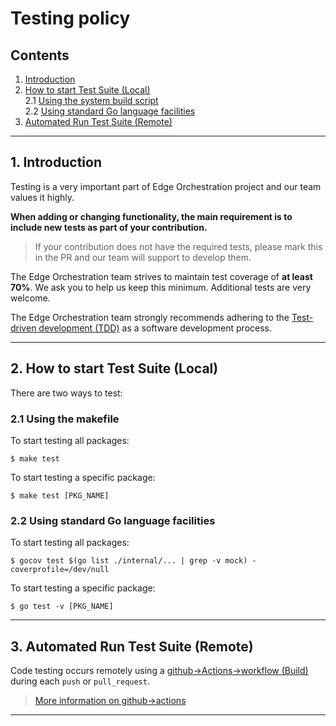 # Testing policy
## Contents
1. [Introduction](#1-introduction)
2. [How to start Test Suite (Local)](#2-how-to-start-test-suite-local)  
    2.1 [Using the system build script](#21-using-the-system-build-script)  
    2.2 [Using standard Go language facilities](#22-using-standard-go-language-facilities)  
3. [Automated Run Test Suite (Remote)](#3-automated-run-test-suite-remote)  

---

## 1. Introduction

Testing is a very important part of Edge Orchestration project and our team values it highly.

**When adding or changing functionality, the main requirement is to include new tests as part of your contribution.**
> If your contribution does not have the required tests, please mark this in the PR and our team will support to develop them.

The Edge Orchestration team strives to maintain test coverage of **at least 70%**. We ask you to help us keep this minimum. Additional tests are very welcome.

The Edge Orchestration team strongly recommends adhering to the [Test-driven development (TDD)](https://en.wikipedia.org/wiki/Test-driven_development) as a software development process.

---

## 2. How to start Test Suite (Local)
There are two ways to test:

### 2.1 Using the makefile
To start testing all packages:
```
$ make test
```
To start testing a specific package:
```
$ make test [PKG_NAME]
```

### 2.2 Using standard Go language facilities
To start testing all packages:
```
$ gocov test $(go list ./internal/... | grep -v mock) -coverprofile=/dev/null
```
To start testing a specific package:
```
$ go test -v [PKG_NAME]
```
    
---

## 3. Automated Run Test Suite (Remote)

Code testing occurs remotely using a [github->Actions->workflow (Build)](https://github.com/lf-edge/edge-home-orchestration-go/actions) during each `push` or `pull_request`.

> [More information on github->actions](https://docs.github.com/en/actions) 
---
 
